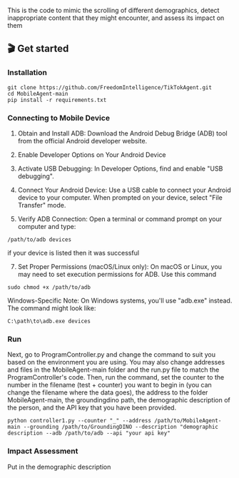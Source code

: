 This is the code to mimic the scrolling of different demographics, detect inappropriate content that they might encounter, and assess its impact on them


## 🎬 Get started
### Installation
```
git clone https://github.com/FreedomIntelligence/TikTokAgent.git
cd MobileAgent-main
pip install -r requirements.txt
```
### Connecting to Mobile Device
1. Obtain and Install ADB:
Download the Android Debug Bridge (ADB) tool from the official Android developer website.

2. Enable Developer Options on Your Android Device

3. Activate USB Debugging:
In Developer Options, find and enable "USB debugging".

4. Connect Your Android Device:
Use a USB cable to connect your Android device to your computer. When prompted on your device, select "File Transfer" mode.

5. Verify ADB Connection:
Open a terminal or command prompt on your computer and type:
```
/path/to/adb devices
```
if your device is listed then it was successful

7. Set Proper Permissions (macOS/Linux only):
On macOS or Linux, you may need to set execution permissions for ADB. Use this command
```
sudo chmod +x /path/to/adb
```

Windows-Specific Note:
On Windows systems, you'll use "adb.exe" instead. The command might look like:
```
C:\path\to\adb.exe devices
```

### Run
Next, go to ProgramController.py and change the command to suit you based on the environment you are using. You may also change addresses and files in the MobileAgent-main folder and the run.py file to match the ProgramController's code.
Then, run the command, set the counter to the number in the filename (test + counter) you want to begin in (you can change the filename where the data goes), the address to the folder MobileAgent-main, the groundingdino path, the demographic description of the person, and the API key that you have been provided.
```
python controller1.py --counter "_" --address /path/to/MobileAgent-main --grounding /path/to/GroundingDINO --description "demographic description --adb /path/to/adb --api "your api key"
```

### Impact Assessment
Put in the demographic description 

